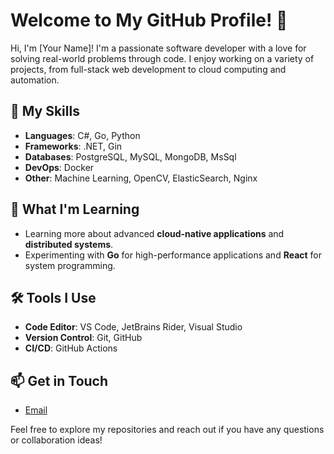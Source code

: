 # Welcome to My GitHub Profile! 👋

Hi, I'm [Your Name]! I'm a passionate software developer with a love for solving real-world problems through code. I enjoy working on a variety of projects, from full-stack web development to cloud computing and automation. 

## 🌟 My Skills

- **Languages**: C#, Go, Python
- **Frameworks**: .NET, Gin
- **Databases**: PostgreSQL, MySQL, MongoDB, MsSql
- **DevOps**: Docker
- **Other**: Machine Learning, OpenCV, ElasticSearch, Nginx

## 🚀 What I'm Learning

- Learning more about advanced **cloud-native applications** and **distributed systems**.
- Experimenting with **Go** for high-performance applications and **React** for system programming.

## 🛠️ Tools I Use

- **Code Editor**: VS Code, JetBrains Rider, Visual Studio
- **Version Control**: Git, GitHub
- **CI/CD**: GitHub Actions

## 📫 Get in Touch
- [Email](mailto:dreamslavefeng@gmail.com)

Feel free to explore my repositories and reach out if you have any questions or collaboration ideas!
